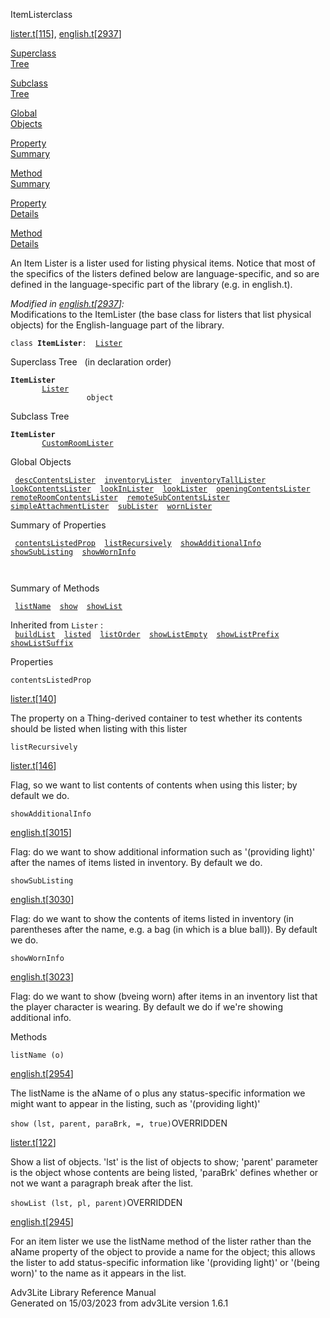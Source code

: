 ---
---
<span class="title">ItemLister</span><span class="type">class</span>

[lister.t](../file/lister.t.html)\[[115](../source/lister.t.html#115)\],
[english.t](../file/english.t.html)\[[2937](../source/english.t.html#2937)\]

[Superclass  
Tree](#_SuperClassTree_)

[Subclass  
Tree](#_SubClassTree_)

[Global  
Objects](#_ObjectSummary_)

[Property  
Summary](#_PropSummary_)

[Method  
Summary](#_MethodSummary_)

[Property  
Details](#_Properties_)

[Method  
Details](#_Methods_)

<div class="fdesc">

An Item Lister is a lister used for listing physical items. Notice that
most of the specifics of the listers defined below are
language-specific, and so are defined in the language-specific part of
the library (e.g. in english.t).

*Modified in
[english.t](../file/english.t.html)\[[2937](../source/english.t.html#2937)\]:*  
Modifications to the ItemLister (the base class for listers that list
physical objects) for the English-language part of the library.

`class `**`ItemLister`**` :   `[`Lister`](../object/Lister.html)

</div>

<span id="_SuperClassTree_"></span>

<div class="mjhd">

<span class="hdln">Superclass Tree</span>   (in declaration order)

</div>

**`ItemLister`**  
`         `[`Lister`](../object/Lister.html)  
`                 object`  
<span id="_SubClassTree_"></span>

<div class="mjhd">

<span class="hdln">Subclass Tree</span>  

</div>

**`ItemLister`**  
`         `[`CustomRoomLister`](../object/CustomRoomLister.html)  
<span id="_ObjectSummary_"></span>

<div class="mjhd">

<span class="hdln">Global Objects</span>  

</div>

` `[`descContentsLister`](../object/descContentsLister.html)`  `[`inventoryLister`](../object/inventoryLister.html)`  `[`inventoryTallLister`](../object/inventoryTallLister.html)`  `[`lookContentsLister`](../object/lookContentsLister.html)`  `[`lookInLister`](../object/lookInLister.html)`  `[`lookLister`](../object/lookLister.html)`  `[`openingContentsLister`](../object/openingContentsLister.html)`  `[`remoteRoomContentsLister`](../object/remoteRoomContentsLister.html)`  `[`remoteSubContentsLister`](../object/remoteSubContentsLister.html)`  `[`simpleAttachmentLister`](../object/simpleAttachmentLister.html)`  `[`subLister`](../object/subLister.html)`  `[`wornLister`](../object/wornLister.html)`  `
<span id="_PropSummary_"></span>

<div class="mjhd">

<span class="hdln">Summary of Properties</span>  

</div>

` `[`contentsListedProp`](#contentsListedProp)`  `[`listRecursively`](#listRecursively)`  `[`showAdditionalInfo`](#showAdditionalInfo)`  `[`showSubListing`](#showSubListing)`  `[`showWornInfo`](#showWornInfo)`  `

` `

<span id="_MethodSummary_"></span>

<div class="mjhd">

<span class="hdln">Summary of Methods</span>  

</div>

` `[`listName`](#listName)`  `[`show`](#show)`  `[`showList`](#showList)`  `

Inherited from `Lister` :  
` `[`buildList`](../object/Lister.html#buildList)`  `[`listed`](../object/Lister.html#listed)`  `[`listOrder`](../object/Lister.html#listOrder)`  `[`showListEmpty`](../object/Lister.html#showListEmpty)`  `[`showListPrefix`](../object/Lister.html#showListPrefix)`  `[`showListSuffix`](../object/Lister.html#showListSuffix)`  `

<span id="_Properties_"></span>

<div class="mjhd">

<span class="hdln">Properties</span>  

</div>

<span id="contentsListedProp"></span>

`contentsListedProp`

[lister.t](../file/lister.t.html)\[[140](../source/lister.t.html#140)\]

<div class="desc">

The property on a Thing-derived container to test whether its contents
should be listed when listing with this lister

</div>

<span id="listRecursively"></span>

`listRecursively`

[lister.t](../file/lister.t.html)\[[146](../source/lister.t.html#146)\]

<div class="desc">

Flag, so we want to list contents of contents when using this lister; by
default we do.

</div>

<span id="showAdditionalInfo"></span>

`showAdditionalInfo`

[english.t](../file/english.t.html)\[[3015](../source/english.t.html#3015)\]

<div class="desc">

Flag: do we want to show additional information such as '(providing
light)' after the names of items listed in inventory. By default we do.

</div>

<span id="showSubListing"></span>

`showSubListing`

[english.t](../file/english.t.html)\[[3030](../source/english.t.html#3030)\]

<div class="desc">

Flag: do we want to show the contents of items listed in inventory (in
parentheses after the name, e.g. a bag (in which is a blue ball)). By
default we do.

</div>

<span id="showWornInfo"></span>

`showWornInfo`

[english.t](../file/english.t.html)\[[3023](../source/english.t.html#3023)\]

<div class="desc">

Flag: do we want to show (bveing worn) after items in an inventory list
that the player character is wearing. By default we do if we're showing
additional info.

</div>

<span id="_Methods_"></span>

<div class="mjhd">

<span class="hdln">Methods</span>  

</div>

<span id="listName"></span>

`listName (o)`

[english.t](../file/english.t.html)\[[2954](../source/english.t.html#2954)\]

<div class="desc">

The listName is the aName of o plus any status-specific information we
might want to appear in the listing, such as '(providing light)'

</div>

<span id="show"></span>

`show (lst, parent, paraBrk, =, true)`<span class="rem">OVERRIDDEN</span>

[lister.t](../file/lister.t.html)\[[122](../source/lister.t.html#122)\]

<div class="desc">

Show a list of objects. 'lst' is the list of objects to show; 'parent'
parameter is the object whose contents are being listed, 'paraBrk'
defines whether or not we want a paragraph break after the list.

</div>

<span id="showList"></span>

`showList (lst, pl, parent)`<span class="rem">OVERRIDDEN</span>

[english.t](../file/english.t.html)\[[2945](../source/english.t.html#2945)\]

<div class="desc">

For an item lister we use the listName method of the lister rather than
the aName property of the object to provide a name for the object; this
allows the lister to add status-specific information like '(providing
light)' or '(being worn)' to the name as it appears in the list.

</div>

<div class="ftr">

Adv3Lite Library Reference Manual  
Generated on 15/03/2023 from adv3Lite version 1.6.1

</div>
